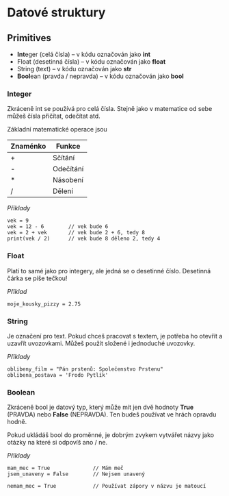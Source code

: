 ﻿# Datové struktury

## Primitives

- **Int**eger (celá čísla) – v kódu označován jako **int**
- Float (desetinná čísla) – v kódu označován jako **float**
- String (text) – v kódu označován jako **str**
- **Bool**ean (pravda / nepravda) – v kódu označován jako **bool**

### Integer

Zkráceně int se používá pro celá čísla. Stejně jako v matematice od sebe můžeš čísla přičítat, odečítat atd.

Základní matematické operace jsou

| Znaménko | Funkce    |
| -------- | --------- |
| +        | Sčítání   |
| -        | Odečítání |
| \*       | Násobení  |
| /        | Dělení    |

_Příklady_

    vek = 9
    vek = 12 - 6		// vek bude 6
    vek = 2 + vek		// vek bude 2 + 6, tedy 8
    print(vek / 2)		// vek bude 8 děleno 2, tedy 4

### Float

Platí to samé jako pro integery, ale jedná se o desetinné číslo. Desetinná čárka se píše tečkou!

_Příklad_

    moje_kousky_pizzy = 2.75

### String

Je označení pro text. Pokud chceš pracovat s textem, je potřeba ho otevřít a uzavřít uvozovkami. Můžeš použít složené i jednoduché uvozovky.

_Příklady_

    oblibeny_film = "Pán prstenů: Společenstvo Prstenu"
    oblibena_postava = 'Frodo Pytlík'

### Boolean

Zkráceně bool je datový typ, který může mít jen dvě hodnoty **True** (PRAVDA) nebo **False** (NEPRAVDA). Ten budeš používat ve hrách opravdu hodně.

Pokud ukládáš bool do proměnné, je dobrým zvykem vytvářet názvy jako otázky na které si odpovíš ano / ne.

_Příklady_

    mam_mec = True				// Mám meč
    jsem_unaveny = False		// Nejsem unavený

    nemam_mec = True			// Používat zápory v názvu je matoucí
